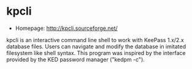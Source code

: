 # kpcli

* Homepage: http://kpcli.sourceforge.net/

kpcli is an interactive command line shell to work with KeePass 1.x/2.x
 database files. Users can navigate and modify the database in imitated
 filesystem like shell syntax. This program was inspired by the interface
 provided by the KED password manager ("kedpm -c").
